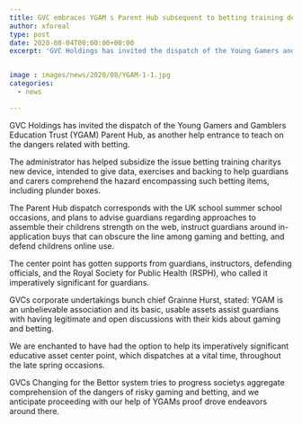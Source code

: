 ```yaml
---
title: GVC embraces YGAM s Parent Hub subsequent to betting training device launches
author: xforeal 
type: post
date: 2020-08-04T00:00:00+00:00
excerpt: 'GVC Holdings has invited the dispatch of the Young Gamers and Gamblers Education Trust (YGAM) Parent Hub, as another help gateway to instruct on the dangers related with gambling '


image : images/news/2020/08/YGAM-1-1.jpg
categories:
  - news

---
```

GVC Holdings has invited the dispatch of the Young Gamers and Gamblers Education Trust (YGAM) Parent Hub, as another help entrance to teach on the dangers related with betting. 

The administrator has helped subsidize the issue betting training charitys new device, intended to give data, exercises and backing to help guardians and carers comprehend the hazard encompassing such betting items, including plunder boxes. 

The Parent Hub dispatch corresponds with the UK school summer school occasions, and plans to advise guardians regarding approaches to assemble their childrens strength on the web, instruct guardians around in-application buys that can obscure the line among gaming and betting, and defend childrens online use. 

The center point has gotten supports from guardians, instructors, defending officials, and the Royal Society for Public Health (RSPH), who called it imperatively significant for guardians. 

GVCs corporate undertakings bunch chief Grainne Hurst, stated: YGAM is an unbelievable association and its basic, usable assets assist guardians with having legitimate and open discussions with their kids about gaming and betting. 

We are enchanted to have had the option to help its imperatively significant educative asset center point, which dispatches at a vital time, throughout the late spring occasions. 

GVCs Changing for the Bettor system tries to progress societys aggregate comprehension of the dangers of risky gaming and betting, and we anticipate proceeding with our help of YGAMs proof drove endeavors around there.